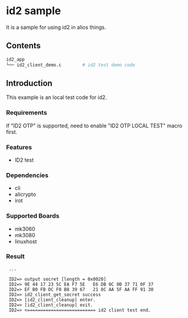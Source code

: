 # id2 sample
  
It is a sample for using id2 in alios things. 
## Contents

```sh
id2_app
└── id2_client_demo.c        # id2 test demo code
```

## Introduction

This example is an local test code for id2.

### Requirements

If "ID2 OTP" is supported, need to enable "ID2 OTP LOCAL TEST" macro first.

### Features

* ID2 test

### Dependencies

* cli
* alicrypto
* irot

### Supported Boards

- mk3060
- mk3080
- linuxhost

### Result
```
 ...

 ID2=> output secret [length = 0x0020]
 ID2=> 9E 44 17 23 5C EA F7 5E   E6 DB 0C 0B 37 71 0F 37 
 ID2=> EF B0 FB DC F0 B8 39 67   21 8C AA 5F AA FF 91 30 
 ID2=> id2_client_get_secret success
 ID2=> [id2_client_cleanup] enter.
 ID2=> [id2_client_cleanup] exit.
 ID2=> <========================== id2 client test end.

```

